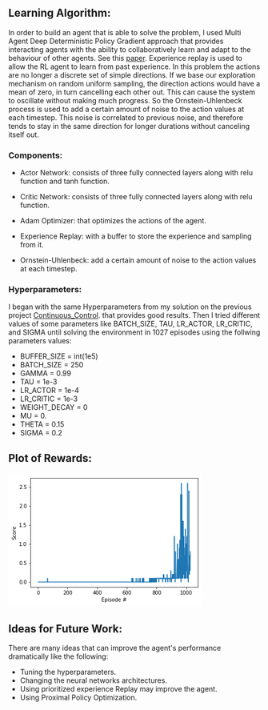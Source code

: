 ## Learning Algorithm:

In order to build an agent that is able to solve the problem, I used Multi Agent Deep Deterministic Policy Gradient approach that provides interacting agents with the ability to collaboratively learn and adapt to the behaviour of other agents. See this [paper](https://arxiv.org/abs/1706.02275).
Experience replay is used to allow the RL agent to learn from past experience. In this problem the actions are no longer a discrete set of simple directions. If we base our exploration mechanism on random uniform sampling, the direction actions would have a mean of zero, in turn cancelling each other out. This can cause the system to oscillate without making much progress. So the Ornstein-Uhlenbeck process is used to add a certain amount of noise to the action values at each timestep. This noise is correlated to previous noise, and therefore tends to stay in the same direction for longer durations without canceling itself out.


### Components:

* Actor Network: consists of three fully connected layers along with relu function and tanh function.

* Critic Network: consists of three fully connected layers along with relu function.

* Adam Optimizer: that optimizes the actions of the agent.

* Experience Replay: with a buffer to store the experience and sampling from it.

* Ornstein-Uhlenbeck: add a certain amount of noise to the action values at each timestep.

### Hyperparameters: 

I began with the same Hyperparameters from my solution on the previous project [Continuous_Control](https://github.com/eng-dtarek/Continuous_Control). that provides good results. Then I tried different values of some parameters like BATCH_SIZE, TAU, LR_ACTOR, LR_CRITIC, and SIGMA until solving the environment in 1027 episodes using the follwing parameters values:

* BUFFER_SIZE = int(1e5)  
* BATCH_SIZE = 250        
* GAMMA = 0.99           
* TAU = 1e-3              
* LR_ACTOR = 1e-4         
* LR_CRITIC = 1e-3       
* WEIGHT_DECAY = 0 
* MU = 0.
* THETA = 0.15
* SIGMA = 0.2       

## Plot of Rewards:

![plot of rewards](/download.png)

## Ideas for Future Work:

There are many ideas that can improve the agent's performance dramatically like the following:

* Tuning the hyperparameters.
* Changing the neural networks architectures.
* Using prioritized experience Replay may improve the agent.
* Using Proximal Policy Optimization.
